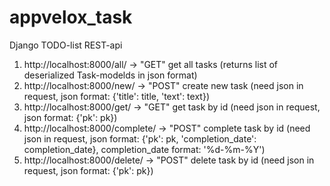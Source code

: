# appvelox_task

Django TODO-list REST-api

1) http://localhost:8000/all/ -> "GET" get all tasks (returns list of deserialized Task-modelds in json format)
2) http://localhost:8000/new/ -> "POST" create new task (need json in request, json format: {'title': title, 'text': text})
3) http://localhost:8000/get/ -> "GET" get task by id (need json in request, json format: {'pk': pk})
4) http://localhost:8000/complete/ -> "POST" complete task by id (need json in request, json format: {'pk': pk, 'completion_date': completion_date}, completion_date format: '%d-%m-%Y')
5) http://localhost:8000/delete/ -> "POST" delete task by id (need json in request, json format: {'pk': pk})
